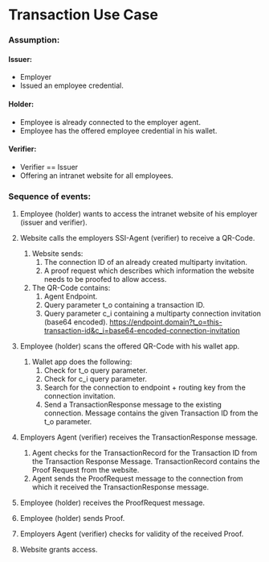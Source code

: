 # Transaction Use Case

### Assumption:

#### Issuer:
  -	Employer
  -	Issued an employee credential.

#### Holder:
  -	Employee is already connected to the employer agent.
  -	Employee has the offered employee credential in his wallet.

#### Verifier:
  -	Verifier == Issuer
  -	Offering an intranet website for all employees.


### Sequence of events:
1.	Employee (holder) wants to access the intranet website of his employer (issuer and verifier).

2.	Website calls the employers SSI-Agent (verifier) to receive a QR-Code.
	1.	Website sends:
		1.	The connection ID of an already created multiparty invitation.
		2.	A proof request which describes which information the website needs to be proofed to allow access.
	2.	The QR-Code contains:
		1.	Agent Endpoint.
		2.	Query parameter t_o containing a transaction ID.
		3.	Query parameter c_i containing a multiparty connection invitation (base64 encoded).
        https://endpoint.domain?t_o=this-transaction-id&c_i=base64-encoded-connection-invitation

3.	Employee (holder) scans the offered QR-Code with his wallet app.
	1.	Wallet app does the following:
		1.	Check for t_o query parameter.
		2.	Check for c_i query parameter.
		3.	Search for the connection to endpoint + routing key from the connection invitation.
		4.	Send a TransactionResponse message to the existing connection.
			Message contains the given Transaction ID from the t_o parameter.

4.	Employers Agent (verifier) receives the TransactionResponse message.
	1.	Agent checks for the TransactionRecord for the Transaction ID from the Transaction Response Message.
		TransactionRecord contains the Proof Request from the website.
	2.	Agent sends the ProofRequest message to the connection from which it received the TransactionResponse message.

5.	Employee (holder) receives the ProofRequest message.

6.	Employee (holder) sends Proof.

7.	Employers Agent (verifier) checks for validity of the received Proof.

8.	Website grants access.

